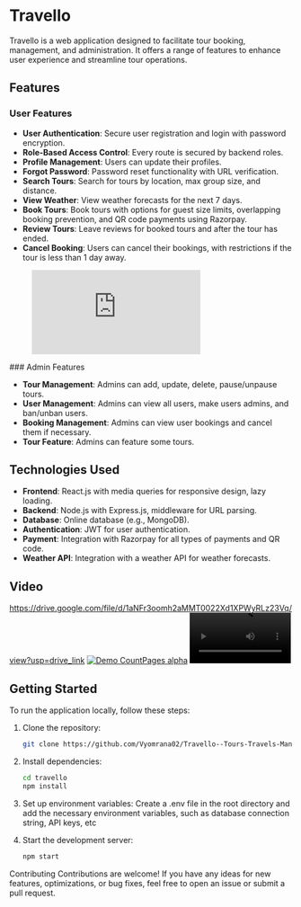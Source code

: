 # Travello

Travello is a web application designed to facilitate tour booking, management, and administration. It offers a range of features to enhance user experience and streamline tour operations.

## Features

### User Features

- **User Authentication**: Secure user registration and login with password encryption.
- **Role-Based Access Control**: Every route is secured by backend roles.
- **Profile Management**: Users can update their profiles.
- **Forgot Password**: Password reset functionality with URL verification.
- **Search Tours**: Search for tours by location, max group size, and distance.
- **View Weather**: View weather forecasts for the next 7 days.
- **Book Tours**: Book tours with options for guest size limits, overlapping booking prevention, and QR code payments using Razorpay.
- **Review Tours**: Leave reviews for booked tours and after the tour has ended.
- **Cancel Booking**: Users can cancel their bookings, with restrictions if the tour is less than 1 day away.

<figure class="video_container">
  <iframe src="https://drive.google.com/file/d/1aNFr3oomh2aMMT0022Xd1XPWyRLz23Vq/view?usp=drive_link" frameborder="0" allowfullscreen="true"> 
</iframe>
</figure>
### Admin Features

- **Tour Management**: Admins can add, update, delete, pause/unpause tours.
- **User Management**: Admins can view all users, make users admins, and ban/unban users.
- **Booking Management**: Admins can view user bookings and cancel them if necessary.
- **Tour Feature**: Admins can feature some tours.

## Technologies Used

- **Frontend**: React.js with media queries for responsive design, lazy loading.
- **Backend**: Node.js with Express.js, middleware for URL parsing.
- **Database**: Online database (e.g., MongoDB).
- **Authentication**: JWT for user authentication.
- **Payment**: Integration with Razorpay for all types of payments and QR code.
- **Weather API**: Integration with a weather API for weather forecasts.

## Video 
https://drive.google.com/file/d/1aNFr3oomh2aMMT0022Xd1XPWyRLz23Vq/view?usp=drive_link
[![Demo CountPages alpha](https://share.gifyoutube.com/KzB6Gb.gif)](https://drive.google.com/file/d/1aNFr3oomh2aMMT0022Xd1XPWyRLz23Vq/view?usp=drive_link)
<video src='https://share.gifyoutube.com/KzB6Gb.gif)](https://drive.google.com/file/d/1aNFr3oomh2aMMT0022Xd1XPWyRLz23Vq/view?usp=drive_link' width=180/>


## Getting Started

To run the application locally, follow these steps:

1. Clone the repository:

   ```bash
   git clone https://github.com/Vyomrana02/Travello--Tours-Travels-Management.git

2. Install dependencies:

   ```bash
   cd travello
   npm install

3. Set up environment variables: Create a .env file in the root directory and add the necessary environment variables, such as database connection string, API keys, etc
   
4. Start the development server:

   ```bash
   npm start

Contributing
Contributions are welcome! If you have any ideas for new features, optimizations, or bug fixes, feel free to open an issue or submit a pull request.

